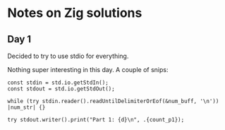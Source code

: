 # Notes on Zig solutions

## Day 1

Decided to try to use stdio for everything.

Nothing super interesting in this day. A couple of snips:

``` zig
const stdin = std.io.getStdIn();
const stdout = std.io.getStdOut();

while (try stdin.reader().readUntilDelimiterOrEof(&num_buff, '\n')) |num_str| {}

try stdout.writer().print("Part 1: {d}\n", .{count_p1});
```
